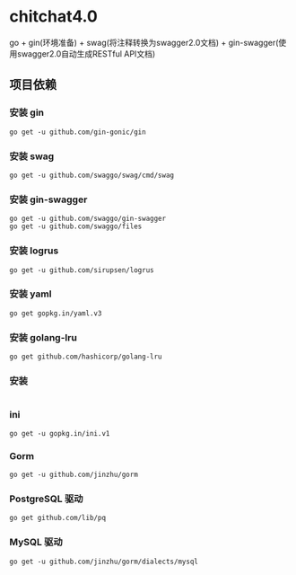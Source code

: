 # chitchat4.0
go + gin(环境准备) + swag(将注释转换为swagger2.0文档) + gin-swagger(使用swagger2.0自动生成RESTful API文档)

## 项目依赖

### 安装 gin
```
go get -u github.com/gin-gonic/gin
```

### 安装 swag
```
go get -u github.com/swaggo/swag/cmd/swag
```

### 安装 gin-swagger
```
go get -u github.com/swaggo/gin-swagger
go get -u github.com/swaggo/files
```

### 安装 logrus
```
go get -u github.com/sirupsen/logrus
```

### 安装 yaml
```
go get gopkg.in/yaml.v3
```

### 安装 golang-lru
```
go get github.com/hashicorp/golang-lru
```

### 安装
```

```


### ini
```
go get -u gopkg.in/ini.v1
```

### Gorm
```
go get -u github.com/jinzhu/gorm
```

### PostgreSQL 驱动
```
go get github.com/lib/pq
```

### MySQL 驱动
```
go get -u github.com/jinzhu/gorm/dialects/mysql
```